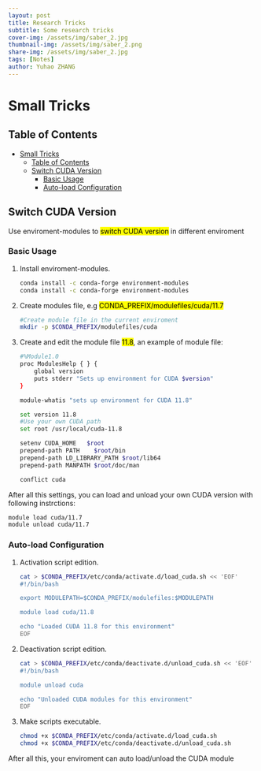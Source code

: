 ```yaml
---
layout: post
title: Research Tricks
subtitle: Some research tricks
cover-img: /assets/img/saber_2.jpg
thumbnail-img: /assets/img/saber_2.png
share-img: /assets/img/saber_2.jpg
tags: [Notes]
author: Yuhao ZHANG
---
```

# Small Tricks

## Table of Contents
- [Small Tricks](#small-tricks)
  - [Table of Contents](#table-of-contents)
  - [Switch CUDA Version](#switch-cuda-version)
    - [Basic Usage](#basic-usage)
    - [Auto-load Configuration](#auto-load-configuration)



## Switch CUDA Version

Use enviroment-modules to <mark>switch CUDA version</mark> in different enviroment

### Basic Usage

1. Install enviroment-modules. 
   
   ```bash
   conda install -c conda-forge environment-modules
   conda install -c conda-forge environment-modules
   ```
    
2. Create modules file, e.g <mark>CONDA_PREFIX/modulefiles/cuda/11.7</mark>    

   ```bash
   #Create module file in the current enviroment
   mkdir -p $CONDA_PREFIX/modulefiles/cuda
   ```
     
3. Create and edit the module file <mark>11.8</mark>, an example of module file:

   ```bash
   #%Module1.0
   proc ModulesHelp { } {
       global version
       puts stderr "Sets up environment for CUDA $version"
   }

   module-whatis "sets up environment for CUDA 11.8"

   set version 11.8
   #Use your own CUDA path
   set root /usr/local/cuda-11.8

   setenv CUDA_HOME   $root
   prepend-path PATH    $root/bin
   prepend-path LD_LIBRARY_PATH $root/lib64
   prepend-path MANPATH $root/doc/man

   conflict cuda
   ```
     
After all this settings, you can load and unload your own CUDA version with following instrctions:
    
   ```bash
   module load cuda/11.7
   module unload cuda/11.7
   ```
    
### Auto-load Configuration 

1. Activation script edition. 
     
    ```bash
    cat > $CONDA_PREFIX/etc/conda/activate.d/load_cuda.sh << 'EOF'
    #!/bin/bash

    export MODULEPATH=$CONDA_PREFIX/modulefiles:$MODULEPATH

    module load cuda/11.8

    echo "Loaded CUDA 11.8 for this environment"
    EOF
    ```
     
2. Deactivation script edition.   
   
   ```bash
   cat > $CONDA_PREFIX/etc/conda/deactivate.d/unload_cuda.sh << 'EOF'
   #!/bin/bash

   module unload cuda

   echo "Unloaded CUDA modules for this environment"
   EOF

   ```
     
3. Make scripts executable. 
      
   ```bash
   chmod +x $CONDA_PREFIX/etc/conda/activate.d/load_cuda.sh
   chmod +x $CONDA_PREFIX/etc/conda/deactivate.d/unload_cuda.sh
   ```
    
After all this, your enviroment can auto load/unload the CUDA module
